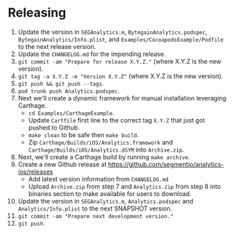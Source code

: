 Releasing
=========

 1. Update the version in `SEGAnalytics.m`, `BytegainAnalytics.podspec`, `BytegainAnalytics/Info.plist`, and `Examples/CocoapodsExample/Podfile` to the next release version.
 2. Update the `CHANGELOG.md` for the impending release.
 3. `git commit -am "Prepare for release X.Y.Z."` (where X.Y.Z is the new version).
 4. `git tag -a X.Y.Z -m "Version X.Y.Z"` (where X.Y.Z is the new version).
 5. `git push && git push --tags`.
 6. `pod trunk push Analytics.podspec`.
 7. Next we'll create a dynamic framework for manual installation leveraging Carthage.
     * `cd Examples/CarthageExample`.
     * Update `Cartfile` first line to the correct tag `X.Y.Z` that just got pushed to Github.
     * `make clean` to be safe then `make build`.
     * Zip `Carthage/Builds/iOS/Analytics.framework` and `Carthage/Builds/iOS/Analytics.dSYM` into `Archive.zip`.
 8. Next, we'll create a Carthage build by running `make archive`.
 9. Create a new Github release at https://github.com/segmentio/analytics-ios/releases
     * Add latest version information from `CHANGELOG.md`
     * Upload `Archive.zip` from step 7 and `Analytics.zip` from step 8 into binaries section to make available for users to download.
 10. Update the version in `SEGAnalytics.m`, `Analytics.podspec` and `Analytics/Info.plist` to the next SNAPSHOT version.
 11. `git commit -am "Prepare next development version."`
 12. `git push`.
